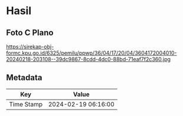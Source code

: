 # Hasil

## Foto C Plano

https://sirekap-obj-formc.kpu.go.id/6325/pemilu/ppwp/36/04/17/20/04/3604172004010-20240218-203108--39dc9867-8cdd-4dc0-88bd-71eaf7f2c360.jpg


## Metadata

| Key        | Value               |
| ---------- | ------------------- |
| Time Stamp | 2024-02-19 06:16:00 |




